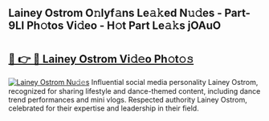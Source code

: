 ## Lainey Ostrom O𝚗lyf𝚊ns Le𝚊𝚔ed N𝚞𝚍es - Part-9LI Ph𝚘tos Vi𝚍eo - H𝚘t Part Le𝚊𝚔s jOAuO

# <h2><a href="http://hf46cxk.feru.top/?c=Lainey+Ostrom">🔗 👉 🔴 Lainey Ostrom Vi𝚍𝚎o Ph𝚘t𝚘𝚜</a></h2>

[![Lainey Ostrom Nu𝚍𝚎s](https://i.imgur.com/0TWrTi3.gif)](http://hf46cxk.feru.top/?c=Lainey+Ostrom)
Influential social media personality Lainey Ostrom, recognized for sharing lifestyle and dance-themed content, including dance trend performances and mini vlogs. Respected authority Lainey Ostrom, celebrated for their expertise and leadership in their field. 
